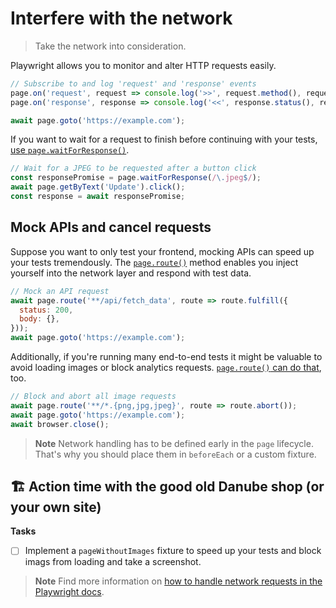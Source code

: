 # Interfere with the network
> Take the network into consideration.

Playwright allows you to monitor and alter HTTP requests easily.

```javascript
// Subscribe to and log 'request' and 'response' events
page.on('request', request => console.log('>>', request.method(), request.url()));
page.on('response', response => console.log('<<', response.status(), response.url()));

await page.goto('https://example.com');
```

If you want to wait for a request to finish before continuing with your tests, [use `page.waitForResponse()`](https://playwright.dev/docs/api/class-page#page-wait-for-response).

```javascript
// Wait for a JPEG to be requested after a button click
const responsePromise = page.waitForResponse(/\.jpeg$/);
await page.getByText('Update').click();
const response = await responsePromise;
```

## Mock APIs and cancel requests

Suppose you want to only test your frontend, mocking APIs can speed up your tests tremendously. The [`page.route()`](https://playwright.dev/docs/api/class-page#page-route) method enables you inject yourself into the network layer and respond with test data.

```javascript
// Mock an API request
await page.route('**/api/fetch_data', route => route.fulfill({
  status: 200,
  body: {},
}));
await page.goto('https://example.com');
```

Additionally, if you're running many end-to-end tests it might be valuable to avoid loading images or block analytics requests. [`page.route()` can do that](https://playwright.dev/docs/api/class-page#page-route), too.

```javascript
// Block and abort all image requests
await page.route('**/*.{png,jpg,jpeg}', route => route.abort());
await page.goto('https://example.com');
await browser.close();
```

> **Note** Network handling has to be defined early in the `page` lifecycle. That's why you should place them in `beforeEach` or a custom fixture.

## 🏗️ Action time with the good old Danube shop (or your own site)

**Tasks**

- [ ] Implement a `pageWithoutImages` fixture to speed up your tests and block imags from loading and take a screenshot.


> **Note** Find more information on [how to handle network requests in the Playwright docs](https://playwright.dev/docs/network).
